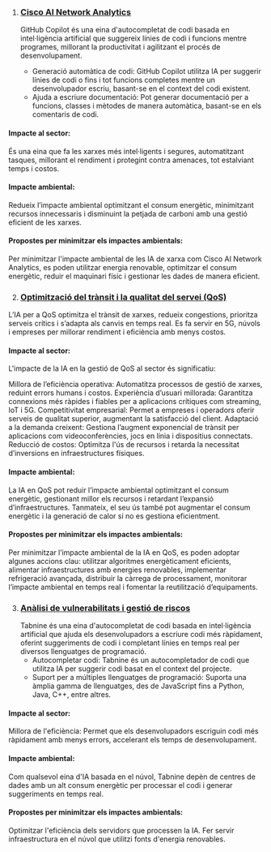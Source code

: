 
1. ### [Cisco AI Network Analytics]([https://github.com/features/copilot](https://www.cisco.com/c/en/us/td/docs/cloud-systems-management/network-automation-and-management/dna-center-assurance/2-3-5/b_cisco_dna_assurance_2_3_5_ug/b_cisco_dna_assurance_2_3_3_ug_chapter_010.html))
    GitHub Copilot és una eina d'autocompletat de codi basada en intel·ligència artificial que suggereix línies de codi i funcions mentre programes, millorant la productivitat i agilitzant el  procés de desenvolupament.
  
   * Generació automàtica de codi: GitHub Copilot utilitza IA per suggerir línies de codi o fins i tot funcions completes mentre un desenvolupador escriu, basant-se en el context del codi  existent.
   * Ajuda a escriure documentació: Pot generar documentació per a funcions, classes i mètodes de manera automàtica, basant-se en els comentaris de codi.
    
#### Impacte al sector:
És una eina que fa les xarxes més intel·ligents i segures, automatitzant tasques, millorant el rendiment i protegint contra amenaces, tot estalviant temps i costos.

#### Impacte ambiental:
Redueix l’impacte ambiental optimitzant el consum energètic, minimitzant recursos innecessaris i disminuint la petjada de carboni amb una gestió eficient de les xarxes.

#### Propostes per minimitzar els impactes ambientals:
Per minimitzar l'impacte ambiental de les IA de xarxa com Cisco AI Network Analytics, es poden utilitzar energia renovable, optimitzar el consum energètic, reduir el maquinari físic i gestionar les dades de manera eficient.

2. ### [Optimització del trànsit i la qualitat del servei (QoS)](https://sourcery.ai/)
   
  L’IA per a QoS optimitza el trànsit de xarxes, redueix congestions, prioritza serveis crítics i s’adapta als canvis en temps real. Es fa servir en 5G, núvols i empreses per millorar rendiment i eficiència amb menys costos.
    
#### Impacte al sector:
L'impacte de la IA en la gestió de QoS al sector és significatiu:

Millora de l’eficiència operativa: Automatitza processos de gestió de xarxes, reduint errors humans i costos.
Experiència d’usuari millorada: Garantitza connexions més ràpides i fiables per a aplicacions crítiques com streaming, IoT i 5G.
Competitivitat empresarial: Permet a empreses i operadors oferir serveis de qualitat superior, augmentant la satisfacció del client.
Adaptació a la demanda creixent: Gestiona l’augment exponencial de trànsit per aplicacions com videoconferències, jocs en línia i dispositius connectats.
Reducció de costos: Optimitza l'ús de recursos i retarda la necessitat d’inversions en infraestructures físiques.

#### Impacte ambiental:

La IA en QoS pot reduir l’impacte ambiental optimitzant el consum energètic, gestionant millor els recursos i retardant l’expansió d’infraestructures. Tanmateix, el seu ús també pot augmentar el consum energètic i la generació de calor si no es gestiona eficientment.

#### Propostes per minimitzar els impactes ambientals:
Per minimitzar l’impacte ambiental de la IA en QoS, es poden adoptar algunes accions clau: utilitzar algoritmes energèticament eficients, alimentar infraestructures amb energies renovables, implementar refrigeració avançada, distribuir la càrrega de processament, monitorar l’impacte ambiental en temps real i fomentar la reutilització d’equipaments.

3. ### [Anàlisi de vulnerabilitats i gestió de riscos](https://www.tabnine.com/)
    Tabnine és una eina d'autocompletat de codi basada en intel·ligència artificial que ajuda els desenvolupadors a escriure codi més ràpidament, oferint suggeriments de codi i completant línies   en temps real per diversos llenguatges de programació.
    * Autocompletar codi: Tabnine és un autocompletador de codi que utilitza IA per suggerir codi basat en el context del projecte.
    * Suport per a múltiples llenguatges de programació: Suporta una àmplia gamma de llenguatges, des de JavaScript fins a Python, Java, C++, entre altres.

#### Impacte al sector:
Millora de l'eficiència: Permet que els desenvolupadors escriguin codi més ràpidament amb menys errors, accelerant els temps de desenvolupament.

#### Impacte ambiental:
Com qualsevol eina d'IA basada en el núvol, Tabnine depèn de centres de dades amb un alt consum energètic per processar el codi i generar suggeriments en temps real.

#### Propostes per minimitzar els impactes ambientals:
Optimitzar l'eficiència dels servidors que processen la IA.
Fer servir infraestructura en el núvol que utilitzi fonts d'energia renovables.
